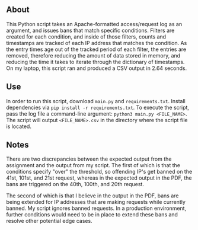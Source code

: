 ## About

This Python script takes an Apache-formatted access/request log as an argument, and issues bans that match specific conditions.  Filters are created for each condition, and inside of those filters, counts and timestamps are tracked of each IP address that matches the condition.  As the entry times age out of the tracked period of each filter, the entries are removed, therefore reducing the amount of data stored in memory, and reducing the time it takes to iterate through the dictionary of timestamps.  On my laptop, this script ran and produced a CSV output in 2.64 seconds.

## Use

In order to run this script, download `main.py` and `requirements.txt`.  Install dependencies via `pip install -r requirements.txt`.  To execute the script, pass the log file a command-line argument: `python3 main.py <FILE_NAME>`.  The script will output `<FILE_NAME>.csv` in the directory where the script file is located.

## Notes

There are two discrepancies between the expected output from the assignment and the output from my script.  The first of which is that the conditions specify "over" the threshold, so offending IP's get banned on the 41st, 101st, and 21st request, whereas in the expected output in the PDF, the bans are triggered on the 40th, 100th, and 20th request.

The second of which is that I believe in the output in the PDF, bans are being extended for IP addresses that are making requests while currently banned.  My script ignores banned requests.  In a production environment, further conditions would need to be in place to extend these bans and resolve other potential edge cases.